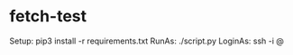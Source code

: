 # fetch-test

Setup: pip3 install  -r requirements.txt 
RunAs: ./script.py
LoginAs: ssh -i <pvtkey> <user>@<privateIP>
